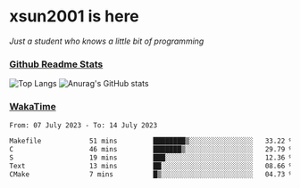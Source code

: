 # xsun2001 is here

*Just a student who knows a little bit of programming*

### [Github Readme Stats](https://github.com/anuraghazra/github-readme-stats)

![Top Langs](https://github-readme-stats.vercel.app/api/top-langs/?username=xsun2001&layout=compact&theme=radical) ![Anurag's GitHub stats](https://github-readme-stats.vercel.app/api?username=xsun2001&show_icons=true&theme=radical)

### [WakaTime](https://wakatime.com)

<!--START_SECTION:waka-->

```txt
From: 07 July 2023 - To: 14 July 2023

Makefile            51 mins         ████████▒░░░░░░░░░░░░░░░░   33.22 %
C                   46 mins         ███████▒░░░░░░░░░░░░░░░░░   29.79 %
S                   19 mins         ███░░░░░░░░░░░░░░░░░░░░░░   12.36 %
Text                13 mins         ██░░░░░░░░░░░░░░░░░░░░░░░   08.66 %
CMake               7 mins          █▒░░░░░░░░░░░░░░░░░░░░░░░   04.73 %
```

<!--END_SECTION:waka-->
